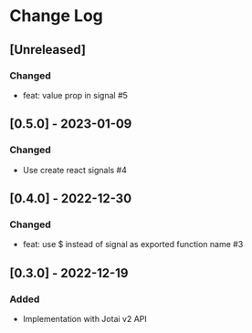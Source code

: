 # Change Log

## [Unreleased]
### Changed
- feat: value prop in signal #5

## [0.5.0] - 2023-01-09
### Changed
- Use create react signals #4

## [0.4.0] - 2022-12-30
### Changed
- feat: use $ instead of signal as exported function name #3

## [0.3.0] - 2022-12-19
### Added
- Implementation with Jotai v2 API
